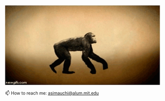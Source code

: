![Human Evolution Gif](https://github.com/asimauchi/asimauchi/raw/master/human_evolution.gif)


📫 How to reach me: asimauchi@alum.mit.edu

<!--
**asimauchi/asimauchi** is a ✨ _special_ ✨ repository because its `README.md` (this file) appears on your GitHub profile.

Here are some ideas to get you started:

- 🔭 I’m currently working on ...
- 🌱 I’m currently learning ...
- 👯 I’m looking to collaborate on ...
- 🤔 I’m looking for help with ...
- 💬 Ask me about ...
- 
- 😄 Pronouns: ...
- ⚡ Fun fact: ...
-->
